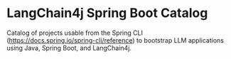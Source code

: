 # LangChain4j Spring Boot Catalog

Catalog of projects usable from the Spring CLI (https://docs.spring.io/spring-cli/reference) to bootstrap LLM applications using Java, Spring Boot, and LangChain4j.
